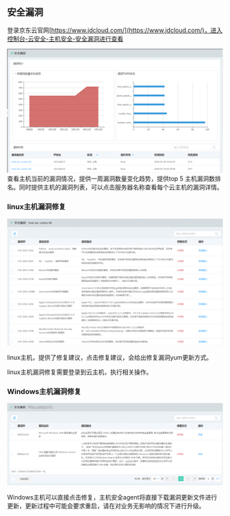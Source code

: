 ## 安全漏洞

登录京东云官网[https://www.jdcloud.com/](https://www.jdcloud.com/)，进入控制台-云安全-主机安全-安全漏洞进行查看

![04-guide-vulanerability.png](https://github.com/jdcloudcom/cn/blob/endpion/image/Endpoint-Security/04-guide-vulanerability.png)
查看主机当前的漏洞情况，提供一周漏洞数量变化趋势，提供top 5 主机漏洞数排名。同时提供主机的漏洞列表，可以点击服务器名称查看每个云主机的漏洞详情。

### 	linux主机漏洞修复
![05-guide-vulanerability.png](https://github.com/jdcloudcom/cn/blob/endpion/image/Endpoint-Security/05-guide-vulanerability.png)

linux主机，提供了修复建议，点击修复建议，会给出修复漏洞yum更新方式。

linux主机漏洞修复需要登录到云主机，执行相关操作。

### Windows主机漏洞修复

![06-guide-vulanerability.png](https://github.com/jdcloudcom/cn/blob/endpion/image/Endpoint-Security/06-guide-vulanerability.png)

Windows主机可以直接点击修复，主机安全agent将直接下载漏洞更新文件进行更新，更新过程中可能会要求重启，请在对业务无影响的情况下进行升级。
